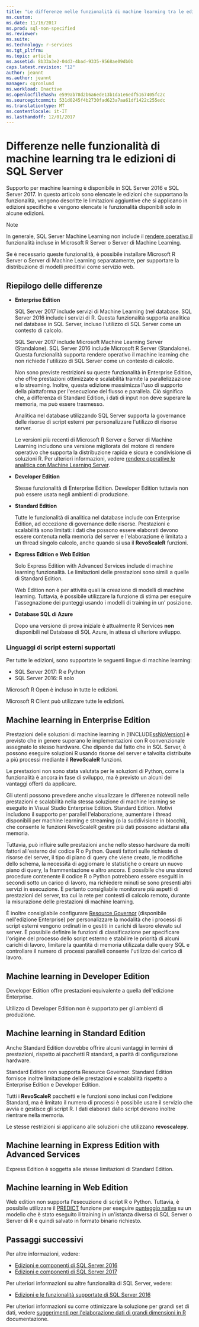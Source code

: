 ```yaml
---
title: "Le differenze nelle funzionalità di machine learning tra le edizioni di SQL Server | Documenti Microsoft"
ms.custom: 
ms.date: 11/16/2017
ms.prod: sql-non-specified
ms.reviewer: 
ms.suite: 
ms.technology: r-services
ms.tgt_pltfrm: 
ms.topic: article
ms.assetid: 8b33a3e2-04d3-4bad-9335-9568ae09db0b
caps.latest.revision: "12"
author: jeannt
ms.author: jeannt
manager: cgronlund
ms.workload: Inactive
ms.openlocfilehash: e599ab78d2b6a6ede13b1da1e6edf5167405fc2c
ms.sourcegitcommit: 531d0245f4b2730fad623a7aa61df1422c255edc
ms.translationtype: MT
ms.contentlocale: it-IT
ms.lasthandoff: 12/01/2017
---
```

# <a name="differences-in-machine-learning-features-between-editions-of-sql-server"></a>Differenze nelle funzionalità di machine learning tra le edizioni di SQL Server
 
 Supporto per machine learning è disponibile in SQL Server 2016 e SQL Server 2017. In questo articolo sono elencate le edizioni che supportano la funzionalità, vengono descritte le limitazioni aggiuntive che si applicano in edizioni specifiche e vengono elencate le funzionalità disponibili solo in alcune edizioni.

 > [!NOTE]
 > In generale, SQL Server Machine Learning non include il [rendere operativo il](https://docs.microsoft.com/machine-learning-server/what-is-operationalization) funzionalità incluse in Microsoft R Server o Server di Machine Learning.
 > 
 > Se è necessario queste funzionalità, è possibile installare Microsoft R Server o Server di Machine Learning separatamente, per supportare la distribuzione di modelli predittivi come servizio web. 

## <a name="summary-of-differences"></a>Riepilogo delle differenze

-   **Enterprise Edition**
    
     SQL Server 2017 include servizi di Machine Learning (nel database. SQL Server 2016 include i servizi di R. Questa funzionalità supporta analitica nel database in SQL Server, incluso l'utilizzo di SQL Server come un contesto di calcolo.
     
     SQL Server 2017 include Microsoft Machine Learning Server (Standalone). SQL Server 2016 include Microsoft R Server (Standalone). Questa funzionalità supporta rendere operativo il machine learning che non richiede l'utilizzo di SQL Server come un contesto di calcolo.

     Non sono previste restrizioni su queste funzionalità in Enterprise Edition, che offre prestazioni ottimizzate e scalabilità tramite la parallelizzazione e lo streaming. Inoltre, questa edizione massimizza l'uso di supporto della piattaforma per l'esecuzione del flusso e parallela. Ciò significa che, a differenza di Standard Edition, i dati di input non deve superare la memoria, ma può essere trasmesso.
     
     Analitica nel database utilizzando SQL Server supporta la governance delle risorse di script esterni per personalizzare l'utilizzo di risorse server.
     
     Le versioni più recenti di Microsoft R Server e Server di Machine Learning includono una versione migliorata del motore di rendere operativo che supporta la distribuzione rapida e sicura e condivisione di soluzioni R. Per ulteriori informazioni, vedere [rendere operative le analitica con Machine Learning Server](https://docs.microsoft.com/machine-learning-server/what-is-operationalization).

-   **Developer Edition**

     Stesse funzionalità di Enterprise Edition. Developer Edition tuttavia non può essere usata negli ambienti di produzione.  
  
-   **Standard Edition**

     Tutte le funzionalità di analitica nel database include con Enterprise Edition, ad eccezione di governance delle risorse. Prestazioni e scalabilità sono limitati: i dati che possono essere elaborati devono essere contenuta nella memoria del server e l'elaborazione è limitata a un thread singolo calcolo, anche quando si usa il **RevoScaleR** funzioni.
  
-   **Express Edition e Web Edition**
  
     Solo Express Edition with Advanced Services include di machine learning funzionalità. Le limitazioni delle prestazioni sono simili a quelle di Standard Edition. 
     
     Web Edition non è per attività quali la creazione di modelli di machine learning. Tuttavia, è possibile utilizzare la funzione di stima per eseguire l'assegnazione dei punteggi usando i modelli di training in un' posizione.

-   **Database SQL di Azure**
  
     Dopo una versione di prova iniziale è attualmente R Services **non** disponibili nel Database di SQL Azure, in attesa di ulteriore sviluppo. 

### <a name="external-script-languages-supported"></a>Linguaggi di script esterni supportati

Per tutte le edizioni, sono supportate le seguenti lingue di machine learning:

+ SQL Server 2017: R e Python
+ SQL Server 2016: R solo

Microsoft R Open è incluso in tutte le edizioni.

Microsoft R Client può utilizzare tutte le edizioni.

## <a name="machine-learning-in-enterprise-edition"></a>Machine learning in Enterprise Edition

Prestazioni delle soluzioni di machine learning in [!INCLUDE[ssNoVersion](../../includes/ssnoversion-md.md)] è previsto che in genere superano le implementazioni con R convenzionale assegnato lo stesso hardware. Che dipende dal fatto che in SQL Server, è possono eseguire soluzioni R usando risorse del server e talvolta distribuite a più processi mediante il **RevoScaleR** funzioni. 

Le prestazioni non sono stata valutata per le soluzioni di Python, come la funzionalità è ancora in fase di sviluppo, ma è previsto un alcuni dei vantaggi offerti da applicare.

Gli utenti possono prevedere anche visualizzare le differenze notevoli nelle prestazioni e scalabilità nella stessa soluzione di machine learning se eseguito in Visual Studio Enterprise Edition. Standard Edition. Motivi includono il supporto per parallel l'elaborazione, aumentare i thread disponibili per machine learning e streaming (o la suddivisione in blocchi), che consente le funzioni RevoScaleR gestire più dati possono adattarsi alla memoria. 

Tuttavia, può influire sulle prestazioni anche nello stesso hardware da molti fattori all'esterno del codice R o Python. Questi fattori sulle richieste di risorse del server, il tipo di piano di query che viene creato, le modifiche dello schema, la necessità di aggiornare le statistiche o creare un nuovo piano di query, la frammentazione e altro ancora. È possibile che una stored procedure contenente il codice R o Python potrebbero essere eseguiti in secondi sotto un carico di lavoro, ma richiedere minuti se sono presenti altri servizi in esecuzione.  È pertanto consigliabile monitorare più aspetti di prestazioni del server, tra cui la rete per contesti di calcolo remoto, durante la misurazione delle prestazioni di machine learning.

È inoltre consigliabile configurare [Resource Governor](../../relational-databases/resource-governor/resource-governor.md) (disponibile nell'edizione Enterprise) per personalizzare la modalità che i processi di script esterni vengono ordinati in o gestiti in carichi di lavoro elevato sul server. È possibile definire le funzioni di classificazione per specificare l'origine del processo dello script esterno e stabilire le priorità di alcuni carichi di lavoro, limitare la quantità di memoria utilizzata dalle query SQL e controllare il numero di processi paralleli consente l'utilizzo del carico di lavoro.

## <a name="machine-learning-in-developer-edition"></a>Machine learning in Developer Edition

Developer Edition offre prestazioni equivalente a quella dell'edizione Enterprise.

Utilizzo di Developer Edition non è supportato per gli ambienti di produzione.

## <a name="machine-learning-in-standard-edition"></a>Machine learning in Standard Edition

Anche Standard Edition dovrebbe offrire alcuni vantaggi in termini di prestazioni, rispetto ai pacchetti R standard, a parità di configurazione hardware.

Standard Edition non supporta Resource Governor. Standard Edition fornisce inoltre limitazione delle prestazioni e scalabilità rispetto a Enterprise Edition e Developer Edition.

Tutti i **RevoScaleR** pacchetti e le funzioni sono inclusi con l'edizione Standard, ma è limitato il numero di processi è possibile usare il servizio che avvia e gestisce gli script R. I dati elaborati dallo script devono inoltre rientrare nella memoria.

Le stesse restrizioni si applicano alle soluzioni che utilizzano **revoscalepy**.

## <a name="machine-learning-in-express-edition-with-advanced-services"></a>Machine learning in Express Edition with Advanced Services

Express Edition è soggetta alle stesse limitazioni di Standard Edition.

## <a name="machine-learning-in-web-edition"></a>Machine learning in Web Edition

Web edition non supporta l'esecuzione di script R o Python. Tuttavia, è possibile utilizzare il [PREDICT](../../t-sql/queries/predict-transact-sql.md) funzione per eseguire [punteggio native](../sql-native-scoring.md) su un modello che è stato eseguito il training in un'istanza diversa di SQL Server o Server di R e quindi salvato in formato binario richiesto.

## <a name="next-steps"></a>Passaggi successivi

Per altre informazioni, vedere:

+ [Edizioni e componenti di SQL Server 2016](../../sql-server/editions-and-components-of-sql-server-2016.md)
+ [Edizioni e componenti di SQL Server 2017](../../sql-server/editions-and-components-of-sql-server-2017.md)

Per ulteriori informazioni su altre funzionalità di SQL Server, vedere:

+ [Edizioni e le funzionalità supportate di SQL Server 2016](../../sql-server/editions-and-components-of-sql-server-2016.md) 

Per ulteriori informazioni su come ottimizzare la soluzione per grandi set di dati, vedere [suggerimenti per l'elaborazione dati di grandi dimensioni in R](https://docs.microsoft.com/machine-learning-server/r/tutorial-large-data-tips) documentazione.
